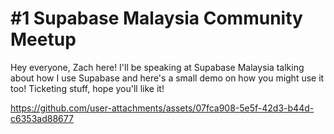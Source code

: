 # #1 Supabase Malaysia Community Meetup 

Hey everyone, Zach here! I'll be speaking at Supabase Malaysia talking about how I use Supabase and here's a small demo on how you might use it too! Ticketing stuff, hope you'll like it!

https://github.com/user-attachments/assets/07fca908-5e5f-42d3-b44d-c6353ad88677


